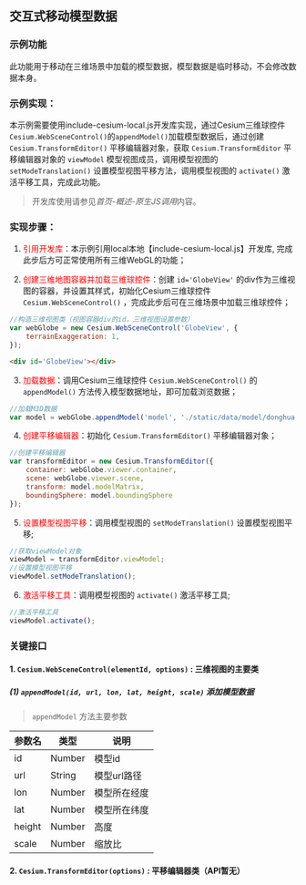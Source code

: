 ## 交互式移动模型数据

### 示例功能

此功能用于移动在三维场景中加载的模型数据，模型数据是临时移动，不会修改数据本身。

### 示例实现：

本示例需要使用include-cesium-local.js开发库实现，通过Cesium三维球控件 `Cesium.WebSceneControl()`的`appendModel()`加载模型数据后，通过创建 `Cesium.TransformEditor()` 平移编辑器对象，获取 `Cesium.TransformEditor` 平移编辑器对象的 `viewModel` 模型视图成员，调用模型视图的 `setModeTranslation()` 设置模型视图平移方法，调用模型视图的 `activate()` 激活平移工具，完成此功能。

> 开发库使用请参见*首页-概述-原生JS调用*内容。

### 实现步骤：

1. <font color=red>引用开发库</font>：本示例引用local本地【include-cesium-local.js】开发库, 完成此步后方可正常使用所有三维WebGL的功能；

2. <font color=red>创建三维地图容器并加载三维球控件</font>：创建 `id='GlobeView'` 的div作为三维视图的容器，并设置其样式，初始化Cesium三维球控件 `Cesium.WebSceneControl()` ，完成此步后可在三维场景中加载三维球控件；

``` Javascript
//构造三维视图类（视图容器div的id，三维视图设置参数）
var webGlobe = new Cesium.WebSceneControl('GlobeView', {
    terrainExaggeration: 1,
}); 
```

``` html
<div id='GlobeView'></div>
```

3. <font color=red>加载数据</font>：调用Cesium三维球控件 `Cesium.WebSceneControl()` 的 `appendModel()` 方法传入模型数据地址，即可加载浏览数据；

``` Javascript
//加载M3D数据
var model = webGlobe.appendModel('model', './static/data/model/donghua.gltf', 117.9298, 40.3828, 0, 2000);
```

4. <font color=red>创建平移编辑器</font>：初始化 `Cesium.TransformEditor()` 平移编辑器对象；

``` Javascript
//创建平移编辑器
var transformEditor = new Cesium.TransformEditor({
    container: webGlobe.viewer.container,
    scene: webGlobe.viewer.scene,
    transform: model.modelMatrix,
    boundingSphere: model.boundingSphere
});
```

5. <font color=red>设置模型视图平移</font>：调用模型视图的 `setModeTranslation()` 设置模型视图平移; 

``` Javascript
//获取viewModel对象
viewModel = transformEditor.viewModel;
//设置模型视图平移
viewModel.setModeTranslation();
```

6. <font color=red>激活平移工具</font>：调用模型视图的 `activate()` 激活平移工具; 

``` Javascript
//激活平移工具
viewModel.activate();
```

### 关键接口

#### 1. `Cesium.WebSceneControl(elementId, options)` : 三维视图的主要类

##### (1) `appendModel(id, url, lon, lat, height, scale)` 添加模型数据

> `appendModel` 方法主要参数

|参数名|类型|说明|
|-|-|-|
|id|Number|	模型id|
|url|String|模型url路径|
|lon|Number|模型所在经度|
|lat|Number|模型所在纬度|
|height|Number|高度|
|scale|Number|缩放比|

#### 2. `Cesium.TransformEditor(options)` : 平移编辑器类（API暂无）
